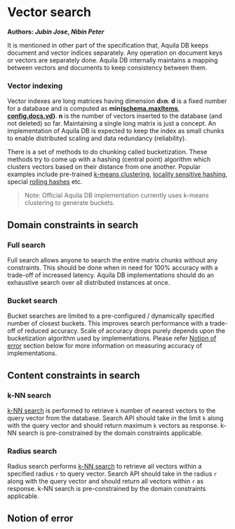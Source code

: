 # Vector search

**Authors:  *Jubin Jose*, *Nibin Peter***



It is mentioned in other part of the specification that, Aquila DB keeps document and vector indices separately. Any operation on document keys or vectors are separately done. Aquila DB internally maintains a mapping between vectors and documents to keep consistency between them.



### Vector indexing

Vector indexes are long matrices having dimension **d**x**n**. **d** is a fixed number for a database and is computed as **min(**[**schema.maxItems**](https://github.com/Aquila-Network/specs/blob/main/adb/Creating%20a%20database.md#at-the-server--aquila-db-side),  [**config.docs.vd**](https://github.com/Aquila-Network/AquilaDB/blob/master/src/DB_config.yml)**)**. **n** is the number of vectors inserted to the database (and not deleted) so far. Maintaining a single long matrix is just a concept. An implementation of Aquila DB is expected to keep the index as small chunks to enable distributed scaling and data redundancy (reliability). 



There is a set of methods to do chunking called bucketization. These methods try to come up with a hashing (central point) algorithm which clusters vectors based on their distance from one another. Popular examples include pre-trained [k-means clustering](https://en.wikipedia.org/wiki/K-means_clustering), [locality sensitive hashing](https://en.wikipedia.org/wiki/Locality-sensitive_hashing), special [rolling hashes](https://en.wikipedia.org/wiki/Rolling_hash) etc. 



> Note: Official Aquila DB implementation currently uses k-means clustering to generate buckets.



## Domain constraints in search

### Full search

Full search allows anyone to search the entire matrix chunks without any constraints. This should be done when in need for 100% accuracy with a trade-off of increased latency. Aquila DB implementations should do an exhaustive search over all distributed instances at once.

### Bucket search

Bucket searches are limited to a pre-configured / dynamically specified number of closest buckets. This improves search performance with a trade-off of reduced accuracy. Scale of accuracy drops purely depends upon the bucketization algorithm used by implementations. Please refer [Notion of error](https://github.com/Aquila-Network/specs/blob/main/adb/Vector%20search.md#notion-of-error) section below for more information on measuring accuracy of implementations.



## Content constraints in search

### k-NN search

[k-NN search](https://en.wikipedia.org/wiki/Nearest_neighbor_search) is performed to retrieve `k` number of nearest vectors to the query vector from the database. Search API should take in the limit `k` along with the query vector and should return maximum `k` vectors as response. k-NN search is pre-constrained by the domain constraints applicable.

### Radius search

Radius search performs [k-NN search](https://en.wikipedia.org/wiki/Nearest_neighbor_search) to retrieve all vectors within a specified radius `r` to query vector. Search API should take in the radius `r` along with the query vector and should return all vectors within `r` as response. k-NN search is pre-constrained by the domain constraints applicable.



## Notion of error